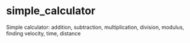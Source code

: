 # simple_calculator
Simple calculator:  addition, subtraction, multiplication, division, modulus, finding velocity, time, distance

